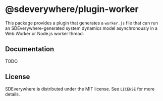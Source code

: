 # @sdeverywhere/plugin-worker

This package provides a plugin that generates a `worker.js` file that can run
an SDEverywhere-generated system dynamics model asynchronously in a Web Worker
or Node.js worker thread.

## Documentation

TODO

## License

SDEverywhere is distributed under the MIT license. See `LICENSE` for more details.

